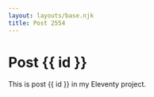 ```yaml
---
layout: layouts/base.njk
title: Post 2554
---
```


# Post {{ id }}

This is post {{ id }} in my Eleventy project.
